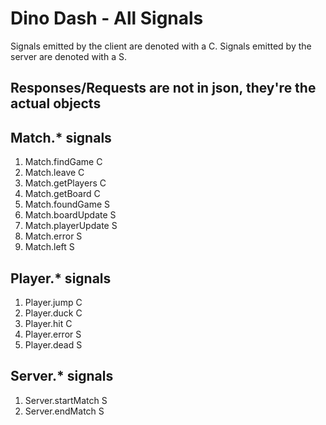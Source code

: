 # Dino Dash - All Signals
Signals emitted by the client are denoted with a C. Signals emitted by the server are denoted with a S.
## **Responses/Requests are not in json, they're the actual object**s
## Match.* signals
1. Match.findGame C
2. Match.leave C
3. Match.getPlayers C
4. Match.getBoard C
5. Match.foundGame S
6. Match.boardUpdate S
7. Match.playerUpdate S
8. Match.error S
9. Match.left S
## Player.* signals
1. Player.jump C
2. Player.duck C
3. Player.hit C
4. Player.error S
5. Player.dead S
## Server.* signals
1. Server.startMatch S
2. Server.endMatch S
